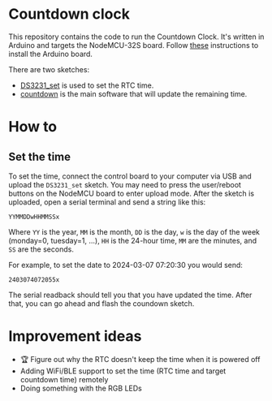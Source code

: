 Countdown clock
===============

This repository contains the code to run the Countdown Clock.
It's written in Arduino and targets the NodeMCU-32S board.
Follow [these](https://randomnerdtutorials.com/installing-the-esp32-board-in-arduino-ide-windows-instructions/) instructions to install the Arduino board.

There are two sketches: 
- [DS3231_set](https://github.com/jdiez17/countdown_clock/tree/main/sketches/DS3231_set) is used to set the RTC time.
- [countdown](https://github.com/jdiez17/countdown_clock/tree/main/sketches/countdown) is the main software that will update the remaining time.

How to
======

Set the time
------------

To set the time, connect the control board to your computer via USB and upload the `DS3231_set` sketch.
You may need to press the user/reboot buttons on the NodeMCU board to enter upload mode.
After the sketch is uploaded, open a serial terminal and send a string like this:

    YYMMDDwHHMMSSx

Where `YY` is the year, `MM` is the month, `DD` is the day, `w` is the day of the week (monday=0, tuesday=1, ...), `HH` is the 24-hour time, `MM` are the minutes, and `SS` are the seconds. 

For example, to set the date to 2024-03-07 07:20:30 you would send:

    2403074072055x

The serial readback should tell you that you have updated the time.
After that, you can go ahead and flash the coundown sketch.

Improvement ideas
=================

- 🏆 Figure out why the RTC doesn't keep the time when it is powered off
- Adding WiFi/BLE support to set the time (RTC time and target countdown time) remotely
- Doing something with the RGB LEDs

